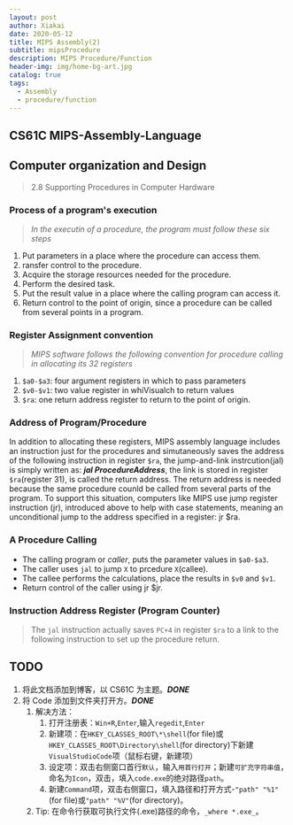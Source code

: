```yaml
---
layout: post
author: Xiakai
date: 2020-05-12
title: MIPS Assembly(2)
subtitle: mipsProcedure
description: MIPS Procedure/Function
header-img: img/home-bg-art.jpg
catalog: true
tags:
  - Assembly
  - procedure/function
---
```


## CS61C MIPS-Assembly-Language

## Computer organization and Design

> 2.8 Supporting Procedures in Computer Hardware

### Process of a program's execution

> _In the executin of a procedure, the program must follow these six steps_

1. Put parameters in a place where the procedure can access them.
2. ransfer control to the procedure.
3. Acquire the storage resources needed for the procedure.
4. Perform the desired task.
5. Put the result value in a place where the calling program can access it.
6. Return control to the point of origin, since a procedure can be called from several points in a program.

### Register Assignment convention

> _MIPS software follows the following convention for procedure calling in allocating its 32 registers_

1. `$a0-$a3`: four argument registers in which to pass parameters
2. `$v0-$v1`: two value register in whiVisualch to return values
3. `$ra`: one return address register to return to the point of origin.

### Address of Program/Procedure

In addition to allocating these registers, MIPS assembly language includes an instruction just for the procedures and simutaneously saves the address of the following instruction in register `$ra`, the jump-and-link instrcution(jal) is simply written as: **_jal ProcedureAddress_**, the link is stored in register `$ra`(register 31), is called the return address. The return address is needed because the same procedure counld be called from several parts of the program.
To support this situation, computers like MIPS use jump register instruction (jr), introduced above to help
with case statements, meaning an unconditional jump to the address specified in a register: jr \$ra.

### A Procedure Calling

- The calling program or _caller_, puts the parameter values in `$a0-$a3`.
- The caller uses `jal` to jump `X` to prcedure `X`(callee).
- The callee performs the calculations, place the results in `$v0` and `$v1`.
- Return control of the caller using jr \$jr.

### Instruction Address Register (Program Counter)

> The `jal` instruction actually saves `PC+4` in register `$ra` to a link to the following instruction to set up the procedure return.

## TODO

1. 将此文档添加到博客，以 CS61C 为主题。**_DONE_**
2. 将 Code 添加到文件夹打开方。**_DONE_**
   1. 解决方法：
      1. 打开注册表：`Win+R`,`Enter`,输入`regedit`,`Enter`
      2. 新建项：在`HKEY_CLASSES_ROOT\*\shell`(for file)或`HKEY_CLASSES_ROOT\Directory\shell`(for directory)下新建`VisualStudioCode`项（鼠标右键，新建项）
      3. 设定项：双击右侧窗口首行`默认`，输入`用首行打开`；新建`可扩充字符串值`，命名为`Icon`，双击，填入`code.exe`的绝对路径`path`。
      4. 新建`Command`项，双击右侧窗口，填入路径和打开方式-`"path" "%1"`(for file)或`"path" "%V"`(for directory)。
   2. Tip: 在命令行获取可执行文件(.exe)路径的命令，`_where *.exe_`。
